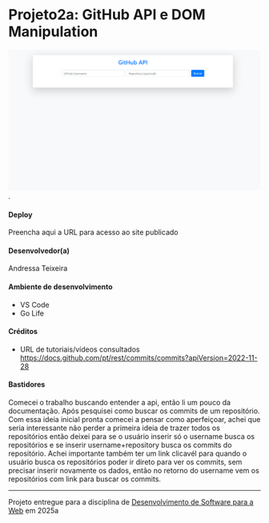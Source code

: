 # Projeto2a: GitHub API e DOM Manipulation

![Screenshot do projeto](/github-api-tutorial-main/assets/screenshot.png "Screenshot do projeto").


#### Deploy

Preencha aqui a URL para acesso ao site publicado


#### Desenvolvedor(a)

Andressa Teixeira


#### Ambiente de desenvolvimento

- VS Code
- Go Life

#### Créditos

- URL de tutoriais/vídeos consultados
https://docs.github.com/pt/rest/commits/commits?apiVersion=2022-11-28


#### Bastidores

Comecei o trabalho buscando entender a api, então li um pouco da documentação. Após pesquisei como buscar os commits de um repositório. 
Com essa ideia inicial pronta comecei a pensar como aperfeiçoar, achei que seria interessante não perder a primeira ideia de trazer todos os repositórios então deixei para se o usuário inserir só o username busca os repositórios e se inserir username+repository busca os commits do repositório. 
Achei importante também ter um link clicavél para quando o usuário busca os repositórios poder ir direto para ver os commits, sem precisar inserir novamente os dados, então no retorno do username vem os repositórios com link para buscar os commits. 


---
Projeto entregue para a disciplina de [Desenvolvimento de Software para a Web](http://github.com/andreainfufsm/elc1090-2025a) em 2025a

